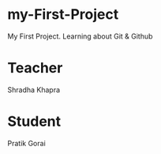 # my-First-Project

My First Project.
Learning about Git & Github

# Teacher

Shradha Khapra

# Student

Pratik Gorai
